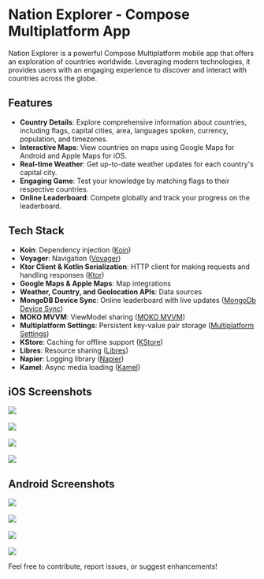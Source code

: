 # Nation Explorer - Compose Multiplatform App

Nation Explorer is a powerful Compose Multiplatform mobile app that offers an exploration of countries worldwide. Leveraging modern technologies, it provides users with an engaging experience to discover and interact with countries across the globe.

## Features

- **Country Details**: Explore comprehensive information about countries, including flags, capital cities, area, languages spoken, currency, population, and timezones.
- **Interactive Maps**: View countries on maps using Google Maps for Android and Apple Maps for iOS.
- **Real-time Weather**: Get up-to-date weather updates for each country's capital city.
- **Engaging Game**: Test your knowledge by matching flags to their respective countries.
- **Online Leaderboard**: Compete globally and track your progress on the leaderboard.

## Tech Stack

- **Koin**: Dependency injection ([Koin](https://github.com/InsertKoinIO/koin))
- **Voyager**: Navigation ([Voyager](https://voyager.adriel.cafe/))
- **Ktor Client & Kotlin Serialization**: HTTP client for making requests and handling responses ([Ktor](https://github.com/ktorio/ktor))
- **Google Maps & Apple Maps**: Map integrations
- **Weather, Country, and Geolocation APIs**: Data sources 
- **MongoDB Device Sync**: Online leaderboard with live updates ([MongoDb Device Sync](https://www.mongodb.com/atlas/app-services/device-sync))
- **MOKO MVVM**: ViewModel sharing ([MOKO MVVM](https://github.com/icerockdev/moko-mvvm))
- **Multiplatform Settings**: Persistent key-value pair storage ([Multiplatform Settings](https://github.com/russhwolf/multiplatform-settings))
- **KStore**: Caching for offline support ([KStore](https://github.com/xxfast/KStore))
- **Libres**: Resource sharing ([Libres](https://github.com/Skeptick/libres))
- **Napier**: Logging library ([Napier](https://github.com/AAkira/Napier))
- **Kamel**: Async media loading ([Kamel](https://github.com/Kamel-Media/Kamel))

## iOS Screenshots
<img src="https://github.com/Pablit0x/NationExplorer/assets/76017191/6a6e4115-9936-43ad-bfdd-3bac630a4da1">
<br>
<br>
<img src="https://github.com/Pablit0x/NationExplorer/assets/76017191/40c33947-799e-4352-a43b-0c1a5746ab62">
<br>
<br>
<img src="https://github.com/Pablit0x/NationExplorer/assets/76017191/fd93a498-a395-4f80-a3bf-7eebbfd26665">
<br>
<br>
<img src="https://github.com/Pablit0x/NationExplorer/assets/76017191/21d303c7-8899-4ebe-908e-1c2fe5a68e42">


## Android Screenshots
<img src="https://github.com/Pablit0x/NationExplorer/assets/76017191/523d1e80-27a5-4887-a6ce-9265ad15e02b">
<br>
<br>
<img src="https://github.com/Pablit0x/NationExplorer/assets/76017191/7e735609-6f42-444f-88ba-066271469c4f">
<br>
<br>
<img src="https://github.com/Pablit0x/NationExplorer/assets/76017191/1bd2e3b4-92f7-4ac7-82cf-ecf3005d1e41">
<br>
<br>
<img src="https://github.com/Pablit0x/NationExplorer/assets/76017191/633e25b9-6ebe-442f-a653-bd03609eccdd">

Feel free to contribute, report issues, or suggest enhancements!
